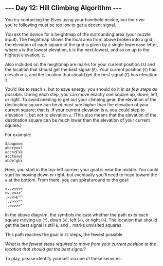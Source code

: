 <article class="day-desc"><h2>--- Day 12: Hill Climbing Algorithm ---</h2><p>You try contacting the Elves using your <span title="When you look up the specs for your handheld device, every field just says &quot;plot&quot;.">handheld device</span>, but the river you're following must be too low to get a decent signal.</p>
<p>You ask the device for a heightmap of the surrounding area (your puzzle input). The heightmap shows the local area from above broken into a grid; the elevation of each square of the grid is given by a single lowercase letter, where <code>a</code> is the lowest elevation, <code>b</code> is the next-lowest, and so on up to the highest elevation, <code>z</code>.</p>
<p>Also included on the heightmap are marks for your current position (<code>S</code>) and the location that should get the best signal (<code>E</code>). Your current position (<code>S</code>) has elevation <code>a</code>, and the location that should get the best signal (<code>E</code>) has elevation <code>z</code>.</p>
<p>You'd like to reach <code>E</code>, but to save energy, you should do it in <em>as few steps as possible</em>. During each step, you can move exactly one square up, down, left, or right. To avoid needing to get out your climbing gear, the elevation of the destination square can be <em>at most one higher</em> than the elevation of your current square; that is, if your current elevation is <code>m</code>, you could step to elevation <code>n</code>, but not to elevation <code>o</code>. (This also means that the elevation of the destination square can be much lower than the elevation of your current square.)</p>
<p>For example:</p>
<pre><code><em>S</em>abqponm
abcryxxl
accsz<em>E</em>xk
acctuvwj
abdefghi
</code></pre>
<p>Here, you start in the top-left corner; your goal is near the middle. You could start by moving down or right, but eventually you'll need to head toward the <code>e</code> at the bottom. From there, you can spiral around to the goal:</p>
<pre><code>v..v&lt;&lt;&lt;&lt;
&gt;v.vv&lt;&lt;^
.&gt;vv&gt;E^^
..v&gt;&gt;&gt;^^
..&gt;&gt;&gt;&gt;&gt;^
</code></pre>
<p>In the above diagram, the symbols indicate whether the path exits each square moving up (<code>^</code>), down (<code>v</code>), left (<code>&lt;</code>), or right (<code>&gt;</code>). The location that should get the best signal is still <code>E</code>, and <code>.</code> marks unvisited squares.</p>
<p>This path reaches the goal in <code><em>31</em></code> steps, the fewest possible.</p>
<p><em>What is the fewest steps required to move from your current position to the location that should get the best signal?</em></p>
</article>
<p>To play, please identify yourself via one of these services:</p>
